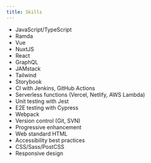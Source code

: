 ```yaml
---
title: Skills
---
```


- JavaScript/TypeScript
- Ramda
- Vue
- NuxtJS
- React
- GraphQL
- JAMstack
- Tailwind
- Storybook
- CI with Jenkins, GitHub Actions
- Serverless functions (Vercel, Netlify, AWS Lambda)
- Unit testing with Jest
- E2E testing with Cypress
- Webpack
- Version control (Git, SVN)
- Progressive enhancement
- Web standard HTML
- Accessibility best practices
- CSS/Sass/PostCSS
- Responsive design

